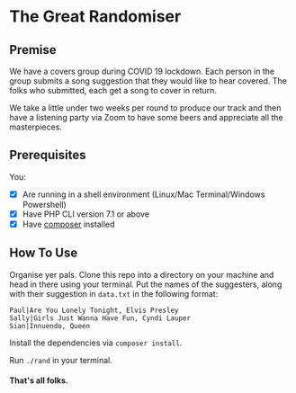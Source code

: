 # The Great Randomiser

## Premise

We have a covers group during COVID 19 lockdown.
Each person in the group submits a song suggestion that they would like to hear covered.
The folks who submitted, each get a song to cover in return.

We take a little under two weeks per round to produce our track and then have a listening party via Zoom to have some beers and appreciate all the masterpieces.

## Prerequisites

You:
- [x] Are running in a shell environment (Linux/Mac Terminal/Windows Powershell)
- [x] Have PHP CLI version 7.1 or above
- [x] Have [composer](https://getcomposer.org/) installed

## How To Use

Organise yer pals. Clone this repo into a directory on your machine and head in there using your terminal. Put the names of the suggesters, along with their suggestion in `data.txt` in the following format:

```text
Paul|Are You Lonely Tonight, Elvis Presley
Sally|Girls Just Wanna Have Fun, Cyndi Lauper
Sian|Innuendo, Queen
```

Install the dependencies via `composer install`.

Run `./rand` in your terminal.

#### That's all folks.
